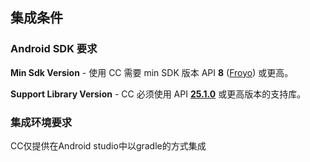 ## 集成条件


### Android SDK 要求

**Min Sdk Version** - 使用 CC 需要 min SDK 版本 API **8** ([Froyo][1]) 或更高。

**Support Library Version** - CC 必须使用 API **[25.1.0][2]** 或更高版本的支持库。

### 集成环境要求

CC仅提供在Android studio中以gradle的方式集成



[1]: https://developer.android.com/about/versions/android-2.2-highlights.html
[2]: https://developer.android.com/reference/android/support/v4/app/FragmentManager#registerfragmentlifecyclecallbacks


